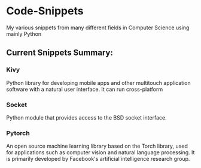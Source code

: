 # Code-Snippets
My various snippets from many different fields in Computer Science using mainly Python

## Current Snippets Summary:
### Kivy
Python library for developing mobile apps and other multitouch application software with a natural user interface. It can run cross-platform
### Socket
Python module that provides access to the BSD socket interface. 
### Pytorch
An open source machine learning library based on the Torch library, used for applications such as computer vision and natural language processing. It is primarily developed by Facebook's artificial intelligence research group.
